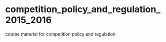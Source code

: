 # competition_policy_and_regulation_2015_2016
course material for competition policy and regulation
